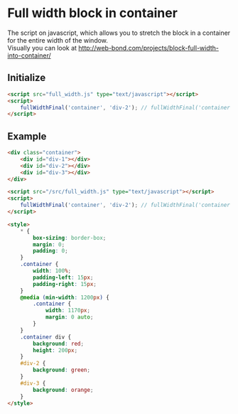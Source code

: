 Full width block in container
============
The script on javascript, which allows you to stretch the block in a container for the entire width of the window. 
<br>
Visually you can look at http://web-bond.com/projects/block-full-width-into-container/

Initialize
------------
```html
<script src="full_width.js" type="text/javascript"></script>
<script>
    fullWidthFinal('container', 'div-2'); // fullWidthFinal('container class', 'block id');
</script>
```

Example
-----------
```html
<div class="container">
    <div id="div-1"></div>
    <div id="div-2"></div>
    <div id="div-3"></div>
</div>

<script src="/src/full_width.js" type="text/javascript"></script>
<script>
    fullWidthFinal('container', 'div-2'); // fullWidthFinal('container class', 'block id');
</script>

<style>
    * {
        box-sizing: border-box;
        margin: 0;
        padding: 0;
    }
    .container {
        width: 100%;
        padding-left: 15px;
        padding-right: 15px;
    }
    @media (min-width: 1200px) {
        .container {
            width: 1170px;
            margin: 0 auto;
        }
    }
    .container div {
        background: red;
        height: 200px;
    }
    #div-2 {
        background: green;
    }
    #div-3 {
        background: orange;
    }
</style>
```
